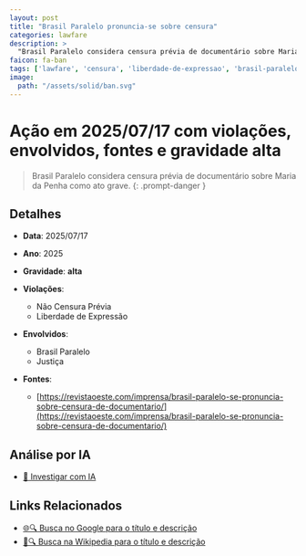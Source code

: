 ```yaml
---
layout: post
title: "Brasil Paralelo pronuncia-se sobre censura"
categories: lawfare
description: > 
  "Brasil Paralelo considera censura prévia de documentário sobre Maria da Penha como ato grave."
faicon: fa-ban
tags: ['lawfare', 'censura', 'liberdade-de-expressao', 'brasil-paralelo', 'justica', 'gravidade-alta', 'censura', 'documentario']
image:
  path: "/assets/solid/ban.svg"
---
```


# Ação em 2025/07/17 com violações, envolvidos, fontes e gravidade alta

> Brasil Paralelo considera censura prévia de documentário sobre Maria da Penha como ato grave.
{: .prompt-danger }

## Detalhes
- **Data**: 2025/07/17
- **Ano**: 2025
- **Gravidade**: **alta** <i class="fas fa-ban"></i>

- **Violações**:
  - Não Censura Prévia
  - Liberdade de Expressão
- **Envolvidos**:
  - Brasil Paralelo
  - Justiça
- **Fontes**:
  - [https://revistaoeste.com/imprensa/brasil-paralelo-se-pronuncia-sobre-censura-de-documentario/](https://revistaoeste.com/imprensa/brasil-paralelo-se-pronuncia-sobre-censura-de-documentario/)

## Análise por IA
- [🤖 Investigar com IA](https://www.perplexity.ai/search?q=%20Brasil%20Paralelo%20pronuncia-se%20sobre%20censura%20Brasil%20Paralelo%20considera%20censura%20pr%C3%A9via%20de%20document%C3%A1rio%20sobre%20Maria%20da%20Penha%20como%20ato%20grave.%20N%C3%A3o%20Censura%20Pr%C3%A9via%20Liberdade%20de%20Express%C3%A3o%202025%20gravidade%20alta)

## Links Relacionados
- [🌐🔍 Busca no Google para o título e descrição](https://www.google.com/search?q=%20Brasil%20Paralelo%20pronuncia-se%20sobre%20censura%20Brasil%20Paralelo%20considera%20censura%20pr%C3%A9via%20de%20document%C3%A1rio%20sobre%20Maria%20da%20Penha%20como%20ato%20grave.%20N%C3%A3o%20Censura%20Pr%C3%A9via%20Liberdade%20de%20Express%C3%A3o%202025%20gravidade%20alta)
- [📖🔍 Busca na Wikipedia para o título e descrição](https://pt.wikipedia.org/w/index.php?search=%20Brasil%20Paralelo%20pronuncia-se%20sobre%20censura%20Brasil%20Paralelo%20considera%20censura%20pr%C3%A9via%20de%20document%C3%A1rio%20sobre%20Maria%20da%20Penha%20como%20ato%20grave.%20N%C3%A3o%20Censura%20Pr%C3%A9via%20Liberdade%20de%20Express%C3%A3o%202025%20gravidade%20alta)

